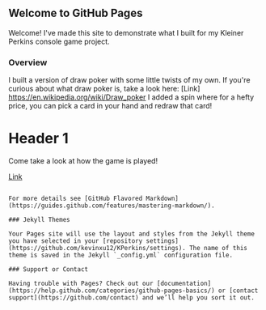 ## Welcome to GitHub Pages

Welcome! I've made this site to demonstrate what I built for my Kleiner Perkins console game project.

### Overview

I built a version of draw poker with some little twists of my own. 
If you're curious about what draw poker is, take a look here: [Link] https://en.wikipedia.org/wiki/Draw_poker
I added a spin where for a hefty price, you can pick a card in your hand and redraw that card!


# Header 1
Come take a look at how the game is played!

[Link](url) 
```

For more details see [GitHub Flavored Markdown](https://guides.github.com/features/mastering-markdown/).

### Jekyll Themes

Your Pages site will use the layout and styles from the Jekyll theme you have selected in your [repository settings](https://github.com/kevinxu12/KPerkins/settings). The name of this theme is saved in the Jekyll `_config.yml` configuration file.

### Support or Contact

Having trouble with Pages? Check out our [documentation](https://help.github.com/categories/github-pages-basics/) or [contact support](https://github.com/contact) and we’ll help you sort it out.
